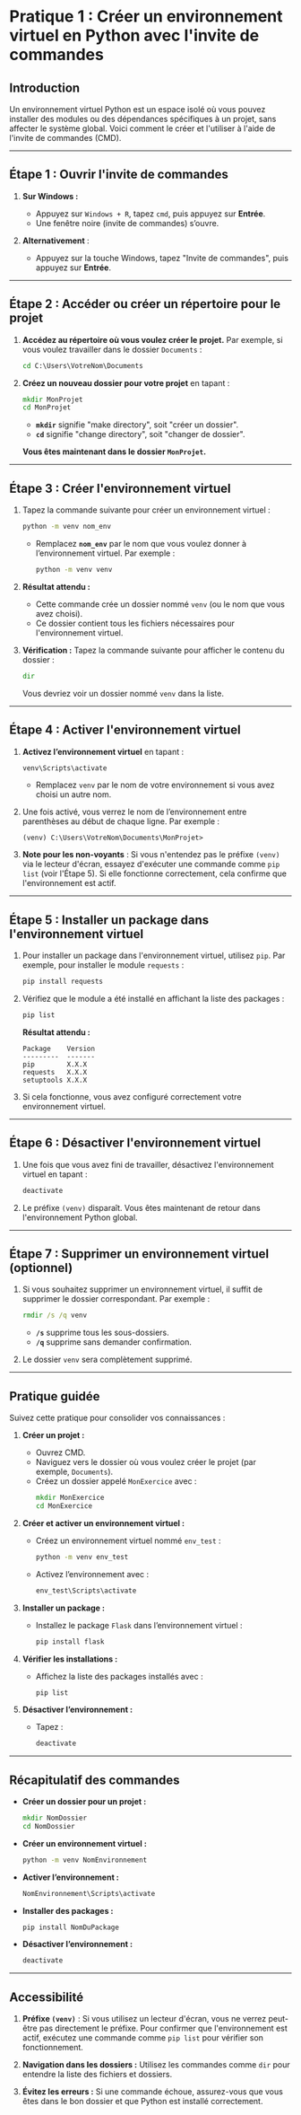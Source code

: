 # Pratique 1 : Créer un environnement virtuel en Python avec l'invite de commandes

## Introduction

Un environnement virtuel Python est un espace isolé où vous pouvez installer des modules ou des dépendances spécifiques à un projet, sans affecter le système global. Voici comment le créer et l'utiliser à l'aide de l'invite de commandes (CMD).

---

## Étape 1 : Ouvrir l'invite de commandes

1. **Sur Windows :**
   - Appuyez sur `Windows + R`, tapez `cmd`, puis appuyez sur **Entrée**.
   - Une fenêtre noire (invite de commandes) s’ouvre.

2. **Alternativement** :
   - Appuyez sur la touche Windows, tapez "Invite de commandes", puis appuyez sur **Entrée**.

---

## Étape 2 : Accéder ou créer un répertoire pour le projet

1. **Accédez au répertoire où vous voulez créer le projet.** Par exemple, si vous voulez travailler dans le dossier `Documents` :
   ```cmd
   cd C:\Users\VotreNom\Documents
   ```

2. **Créez un nouveau dossier pour votre projet** en tapant :
   ```cmd
   mkdir MonProjet
   cd MonProjet
   ```

   - **`mkdir`** signifie "make directory", soit "créer un dossier".
   - **`cd`** signifie "change directory", soit "changer de dossier".

   **Vous êtes maintenant dans le dossier `MonProjet`.**

---

## Étape 3 : Créer l'environnement virtuel

1. Tapez la commande suivante pour créer un environnement virtuel :
   ```cmd
   python -m venv nom_env
   ```

   - Remplacez **`nom_env`** par le nom que vous voulez donner à l’environnement virtuel. Par exemple :
     ```cmd
     python -m venv venv
     ```

2. **Résultat attendu :**
   - Cette commande crée un dossier nommé `venv` (ou le nom que vous avez choisi).
   - Ce dossier contient tous les fichiers nécessaires pour l'environnement virtuel.

3. **Vérification :**
   Tapez la commande suivante pour afficher le contenu du dossier :
   ```cmd
   dir
   ```
   Vous devriez voir un dossier nommé `venv` dans la liste.

---

## Étape 4 : Activer l'environnement virtuel

1. **Activez l’environnement virtuel** en tapant :
   ```cmd
   venv\Scripts\activate
   ```

   - Remplacez `venv` par le nom de votre environnement si vous avez choisi un autre nom.

2. Une fois activé, vous verrez le nom de l’environnement entre parenthèses au début de chaque ligne. Par exemple :
   ```plaintext
   (venv) C:\Users\VotreNom\Documents\MonProjet>
   ```

3. **Note pour les non-voyants** :
   Si vous n'entendez pas le préfixe `(venv)` via le lecteur d'écran, essayez d'exécuter une commande comme `pip list` (voir l'Étape 5). Si elle fonctionne correctement, cela confirme que l'environnement est actif.

---

## Étape 5 : Installer un package dans l'environnement virtuel

1. Pour installer un package dans l'environnement virtuel, utilisez `pip`. Par exemple, pour installer le module `requests` :
   ```cmd
   pip install requests
   ```

2. Vérifiez que le module a été installé en affichant la liste des packages :
   ```cmd
   pip list
   ```

   **Résultat attendu :**
   ```plaintext
   Package    Version
   ---------  -------
   pip        X.X.X
   requests   X.X.X
   setuptools X.X.X
   ```

3. Si cela fonctionne, vous avez configuré correctement votre environnement virtuel.

---

## Étape 6 : Désactiver l'environnement virtuel

1. Une fois que vous avez fini de travailler, désactivez l'environnement virtuel en tapant :
   ```cmd
   deactivate
   ```

2. Le préfixe `(venv)` disparaît. Vous êtes maintenant de retour dans l'environnement Python global.

---

## Étape 7 : Supprimer un environnement virtuel (optionnel)

1. Si vous souhaitez supprimer un environnement virtuel, il suffit de supprimer le dossier correspondant. Par exemple :
   ```cmd
   rmdir /s /q venv
   ```

   - **`/s`** supprime tous les sous-dossiers.
   - **`/q`** supprime sans demander confirmation.

2. Le dossier `venv` sera complètement supprimé.

---

## Pratique guidée

Suivez cette pratique pour consolider vos connaissances :

1. **Créer un projet :**
   - Ouvrez CMD.
   - Naviguez vers le dossier où vous voulez créer le projet (par exemple, `Documents`).
   - Créez un dossier appelé `MonExercice` avec :
     ```cmd
     mkdir MonExercice
     cd MonExercice
     ```

2. **Créer et activer un environnement virtuel :**
   - Créez un environnement virtuel nommé `env_test` :
     ```cmd
     python -m venv env_test
     ```
   - Activez l’environnement avec :
     ```cmd
     env_test\Scripts\activate
     ```

3. **Installer un package :**
   - Installez le package `Flask` dans l’environnement virtuel :
     ```cmd
     pip install flask
     ```

4. **Vérifier les installations :**
   - Affichez la liste des packages installés avec :
     ```cmd
     pip list
     ```

5. **Désactiver l’environnement :**
   - Tapez :
     ```cmd
     deactivate
     ```

---

## Récapitulatif des commandes

- **Créer un dossier pour un projet :**
  ```cmd
  mkdir NomDossier
  cd NomDossier
  ```

- **Créer un environnement virtuel :**
  ```cmd
  python -m venv NomEnvironnement
  ```

- **Activer l’environnement :**
  ```cmd
  NomEnvironnement\Scripts\activate
  ```

- **Installer des packages :**
  ```cmd
  pip install NomDuPackage
  ```

- **Désactiver l’environnement :**
  ```cmd
  deactivate
  ```

---

## Accessibilité

1. **Préfixe `(venv)`** : Si vous utilisez un lecteur d'écran, vous ne verrez peut-être pas directement le préfixe. Pour confirmer que l'environnement est actif, exécutez une commande comme `pip list` pour vérifier son fonctionnement.

2. **Navigation dans les dossiers :** Utilisez les commandes comme `dir` pour entendre la liste des fichiers et dossiers.

3. **Évitez les erreurs :** Si une commande échoue, assurez-vous que vous êtes dans le bon dossier et que Python est installé correctement.

